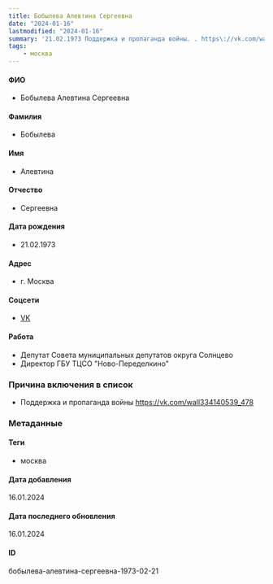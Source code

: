 ```yaml
---
title: Бобылева Алевтина Сергеевна
date: "2024-01-16"
lastmodified: "2024-01-16"
summary: '21.02.1973 Поддержка и пропаганда войны. . https\://vk.com/wall334140539_478'
tags: 
    - москва
---
```

<!--# pp2-->
<!--## Фигурант-->
<!--### Личные данные-->
#### ФИО
- Бобылева Алевтина Сергеевна
#### Фамилия
- Бобылева
#### Имя
- Алевтина
#### Отчество
- Сергеевна
#### Дата рождения
- 21.02.1973
#### Адрес
- г. Москва
#### Соцсети
- [VK](https://vk.com/id334140539)
#### Работа
- Депутат Совета муниципальных депутатов округа Солнцево
- Директор ГБУ ТЦСО "Ново-Переделкино"
### Причина включения в список
- Поддержка и пропаганда войны
https://vk.com/wall334140539_478
### Метаданные
#### Теги
- москва
#### Дата добавления
16.01.2024
#### Дата последнего обновления
16.01.2024
#### ID
бобылева-алевтина-сергеевна-1973-02-21
<!--## END;-->
